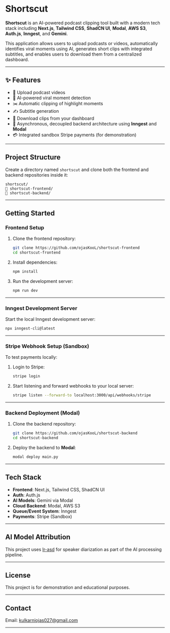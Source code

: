 # Shortscut

**Shortscut** is an AI-powered podcast clipping tool built with a modern tech stack including **Next.js**, **Tailwind CSS**, **ShadCN UI**, **Modal**, **AWS S3**, **Auth.js**, **Inngest**, and **Gemini**.

This application allows users to upload podcasts or videos, automatically identifies viral moments using AI, generates short clips with integrated subtitles, and enables users to download them from a centralized dashboard.

---

## ✨ Features

* 🎿 Upload podcast videos
* 🧠 AI-powered viral moment detection
* ✂️ Automatic clipping of highlight moments
* ✍️ Subtitle generation
* 📅 Download clips from your dashboard
* 🔀 Asynchronous, decoupled backend architecture using **Inngest** and **Modal**
* 💳 Integrated sandbox Stripe payments (for demonstration)

---

##  Project Structure

Create a directory named `shortscut` and clone both the frontend and backend repositories inside it:

```
shortscut/
🔻 shortscut-frontend/
🔻 shortscut-backend/
```

---

## Getting Started

###  Frontend Setup

1. Clone the frontend repository:

   ```bash
   git clone https://github.com/ojasKooL/shortscut-frontend
   cd shortscut-frontend
   ```

2. Install dependencies:

   ```bash
   npm install
   ```

3. Run the development server:

   ```bash
   npm run dev
   ```

---

###  Inngest Development Server

Start the local Inngest development server:

```bash
npx inngest-cli@latest
```

---

### Stripe Webhook Setup (Sandbox)

To test payments locally:

1. Login to Stripe:

   ```bash
   stripe login
   ```

2. Start listening and forward webhooks to your local server:

   ```bash
   stripe listen --forward-to localhost:3000/api/webhooks/stripe
   ```

---

### Backend Deployment (Modal)

1. Clone the backend repository:

   ```bash
   git clone https://github.com/ojasKooL/shortscut-backend
   cd shortscut-backend
   ```

2. Deploy the backend to **Modal**:

   ```bash
   modal deploy main.py
   ```

---

## Tech Stack

* **Frontend**: Next.js, Tailwind CSS, ShadCN UI
* **Auth**: Auth.js
* **AI Models**: Gemini via Modal
* **Cloud Backend**: Modal, AWS S3
* **Queue/Event System**: Inngest
* **Payments**: Stripe (Sandbox)

---

##  AI Model Attribution

This project uses [lr-asd](https://github.com/Junhua-Liao/LR-ASD) for speaker diarization as part of the AI processing pipeline.

---

##  License

This project is for demonstration and educational purposes.

---

## Contact
Email: kulkarniojas027@gmail.com

---
